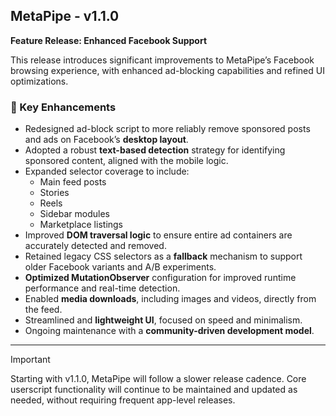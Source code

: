 ## MetaPipe - v1.1.0

**Feature Release: Enhanced Facebook Support**

This release introduces significant improvements to MetaPipe’s Facebook browsing experience, with enhanced ad-blocking capabilities and refined UI optimizations.

### 🚀 Key Enhancements

- Redesigned ad-block script to more reliably remove sponsored posts and ads on Facebook’s **desktop layout**.
- Adopted a robust **text-based detection** strategy for identifying sponsored content, aligned with the mobile logic.
- Expanded selector coverage to include:
  - Main feed posts
  - Stories
  - Reels
  - Sidebar modules
  - Marketplace listings
- Improved **DOM traversal logic** to ensure entire ad containers are accurately detected and removed.
- Retained legacy CSS selectors as a **fallback** mechanism to support older Facebook variants and A/B experiments.
- **Optimized MutationObserver** configuration for improved runtime performance and real-time detection.
- Enabled **media downloads**, including images and videos, directly from the feed.
- Streamlined and **lightweight UI**, focused on speed and minimalism.
- Ongoing maintenance with a **community-driven development model**.

---

> [!IMPORTANT]
> Starting with v1.1.0, MetaPipe will follow a slower release cadence.
> Core userscript functionality will continue to be maintained and updated as needed, without requiring frequent app-level releases.
